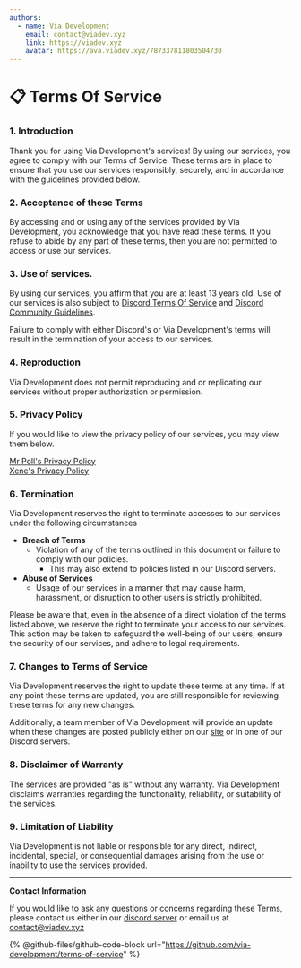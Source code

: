 ```yaml
---
authors:
  - name: Via Development
    email: contact@viadev.xyz
    link: https://viadev.xyz
    avatar: https://ava.viadev.xyz/787337811803504730
---
```

# 📋 Terms Of Service

### 1. Introduction

Thank you for using Via Development's services! By using our services, you agree to comply with our Terms of Service. These terms are in place to ensure that you use our services responsibly, securely, and in accordance with the guidelines provided below.

### 2. Acceptance of these Terms

By accessing and or using any of the services provided by Via Development, you acknowledge that you have read these terms. If you refuse to abide by any part of these terms, then you are not permitted to access or use our services.

### 3. Use of services.

By using our services, you affirm that you are at least 13 years old. Use of our services is also subject to [Discord Terms Of Service](https://discord.com/tos) and [Discord Community Guidelines](https://discord.com/guidelines).

Failure to comply with either Discord's or Via Development's terms will result in the termination of your access to our services.

### 4. Reproduction

Via Development does not permit reproducing and or replicating our services without proper authorization or permission.

### 5. Privacy Policy

If you would like to view the privacy policy of our services, you may view them below.

[Mr Poll's Privacy Policy](https://mrpoll.dev/privacy) \
[Xene's Privacy Policy](https://google.com)

### 6. Termination

Via Development reserves the right to terminate accesses to our services under the following circumstances

* **Breach of Terms**
  * Violation of any of the terms outlined in this document or failure to comply with our policies.
    * This may also extend to policies listed in our Discord servers.
* **Abuse of Services**
  * Usage of our services in a manner that may cause harm, harassment, or disruption to other users is strictly prohibited.

Please be aware that, even in the absence of a direct violation of the terms listed above, we reserve the right to terminate your access to our services. This action may be taken to safeguard the well-being of our users, ensure the security of our services, and adhere to legal requirements.

### 7. Changes to Terms of Service

Via Development reserves the right to update these terms at any time. If at any point these terms are updated, you are still responsible for reviewing these terms for any new changes.

Additionally, a team member of Via Development will provide an update when these changes are posted publicly either on our [site](https://viadev.xyz) or in one of our Discord servers.

### 8. Disclaimer of Warranty

The services are provided "as is" without any warranty. Via Development disclaims warranties regarding the functionality, reliability, or suitability of the services.

### 9. Limitation of Liability

Via Development is not liable or responsible for any direct, indirect, incidental, special, or consequential damages arising from the use or inability to use the services provided.

***

**Contact Information**

If you would like to ask any questions or concerns regarding these Terms, please contact us either in our [discord server](https://mrpoll.dev/support) or email us at [contact@viadev.xyz](mailto:contact@viadev.xyz)

{% @github-files/github-code-block url="https://github.com/via-development/terms-of-service" %}
